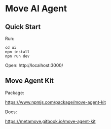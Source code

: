 # Move AI Agent

## Quick Start

Run:

```
cd ui
npm install
npm run dev
```

Open: http://localhost:3000/

## Move Agent Kit

Package:

https://www.npmjs.com/package/move-agent-kit

Docs:

https://metamove.gitbook.io/move-agent-kit
